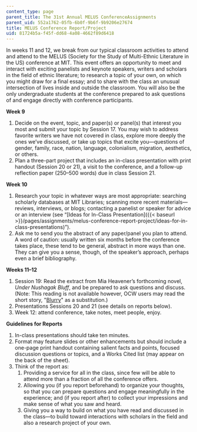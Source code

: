 ```yaml
---
content_type: page
parent_title: The 31st Annual MELUS ConferenceAssignments
parent_uid: 552a1762-05fb-6b0f-9b6f-9b9206e27674
title: MELUS Conference Report/Project
uid: 81724b5a-f45f-dd68-4a08-4662f89d6418
---
```


In weeks 11 and 12, we break from our typical classroom activities to attend and attend to the MELUS (Society for the Study of Multi-Ethnic Literature in the US) conference at MIT. This event offers an opportunity to meet and interact with exciting panelists and keynote speakers, writers and scholars in the field of ethnic literature; to research a topic of your own, on which you might draw for a final essay; and to share with the class an unusual intersection of lives inside and outside the classroom. You will also be the only undergraduate students at the conference prepared to ask questions of and engage directly with conference participants.

**Week 9**

1.  Decide on the event, topic, and paper(s) or panel(s) that interest you most and submit your topic by Session 17. You may wish to address favorite writers we have not covered in class, explore more deeply the ones we’ve discussed, or take up topics that excite you—questions of gender, family, race, nation, language, colonialism, migration, aesthetics, or others.
2.  Plan a three-part project that includes an in-class presentation with print handout (Session 20 or 21), a visit to the conference, and a follow-up reflection paper (250–500 words) due in class Session 21.

**Week 10**

1.  Research your topic in whatever ways are most appropriate: searching scholarly databases at MIT Libraries; scanning more recent materials—reviews, interviews, or blogs; contacting a panelist or speaker for advice or an interview (see “[Ideas for In-Class Presentation]({{< baseurl >}}/pages/assignments/melus-conference-report-project/ideas-for-in-class-presentations)”).
2.  Ask me to send you the abstract of any paper/panel you plan to attend. A word of caution: usually written six months before the conference takes place, these tend to be general, abstract in more ways than one. They can give you a sense, though, of the speaker’s approach, perhaps even a brief bibliography.

**Weeks 11–12**

1.  Session 19: Read the extract from Mia Heavener’s forthcoming novel, _Under Nushagak Bluff_, and be prepared to ask questions and discuss. (Note: This reading is not available however, OCW users may read the short story, "[Blurry](http://www.cortlandreview.com/issue/51/heavener_f.html)" as a substitution.)
2.  Presentations Sessions 20 and 21 (see details on reports below).
3.  Week 12: attend conference, take notes, meet people, enjoy.

**Guidelines for Reports**

1.  In-class presentations should take ten minutes.
2.  Format may feature slides or other enhancements but should include a one-page print handout containing salient facts and points, focused discussion questions or topics, and a Works Cited list (may appear on the back of the sheet).
3.  Think of the report as:
    1.  Providing a service for all in the class, since few will be able to attend more than a fraction of all the conference offers.
    2.  Allowing you (if you report beforehand) to organize your thoughts, so that you can prepare questions and engage meaningfully in the experience; and (if you report after) to collect your impressions and make sense of what you saw and heard.
    3.  Giving you a way to build on what you have read and discussed in the class—to build toward interactions with scholars in the field and also a research project of your own.
